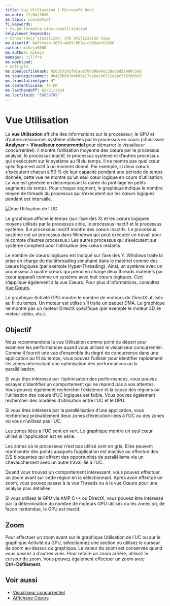 ```yaml
---
title: Vue Utilisation | Microsoft Docs
ms.date: 11/04/2016
ms.topic: conceptual
f1_keywords:
- vs.performance.view.cpuutilization
helpviewer_keywords:
- Concurrency Visualizer, CPU Utilization View
ms.assetid: b4f7ceab-3653-4069-bb74-c309aec62866
author: mikejo5000
ms.author: mikejo
manager: jillfra
ms.workload:
- multiple
ms.openlocfilehash: 926c67261f91aa8787d9be4a33dadbd3a890c568
ms.sourcegitcommit: d0425b6b7d4b99e17ca6ac0671282bc718f80910
ms.translationtype: HT
ms.contentlocale: fr-FR
ms.lasthandoff: 02/21/2019
ms.locfileid: "56639789"
---
```

# <a name="utilization-view"></a>Vue Utilisation
La **vue Utilisation** affiche des informations sur le processeur, le GPU et d’autres ressources système utilisées par le processus en cours (choisissez **Analyser** > **Visualiseur concurrentiel** pour démarrer le visualiseur concurrentiel). Il montre l’utilisation moyenne des cœurs par le processus analysé, le processus inactif, le processus système et d’autres processus qui s’exécutent sur le système au fil du temps. Il ne montre pas quel cœur spécifique est actif à un moment donné. Par exemple, si deux cœurs s’exécutent chacun à 50 % de leur capacité pendant une période de temps donnée, cette vue ne montre qu’un seul cœur logique en cours d’utilisation. La vue est générée en décomposant la durée du profilage en petits segments de temps. Pour chaque segment, le graphique indique le nombre moyen de threads du processus qui s’exécutent sur les cœurs logiques pendant cet intervalle.

 ![Vue Utilisation de l’UC](../profiling/media/vsts_ppacpuutil.png "VSTS_PPAcpuUtil")

 Le graphique affiche le temps (sur l’axe des X) et les cœurs logiques moyens utilisés par le processus cible, le processus inactif et le processus système. (Le processus inactif montre des cœurs inactifs. Le processus système est un processus dans Windows qui peut exécuter un travail pour le compte d’autres processus.) Les autres processus qui s’exécutent sur système comptent pour l’utilisation des cœurs restants.

 Le nombre de cœurs logiques est indiqué sur l’axe des Y. Windows traite la prise en charge du multithreading simultané dans le matériel comme des cœurs logiques (par exemple Hyper-Threading). Ainsi, un système avec un processeur à quatre cœurs qui prend en charge deux threads matériels par cœur apparaît comme un système avec huit cœurs logiques. Ceci s’applique également à la vue Cœurs. Pour plus d’informations, consultez [Vue Cœurs](../profiling/cores-view.md).

 Le graphique Activité GPU montre le nombre de moteurs de DirectX utilisés au fil du temps.  Un moteur est utilisé s’il traite un paquet DMA.  Le graphique ne montre pas un moteur DirectX spécifique (par exemple le moteur 3D, le moteur vidéo, etc.).

## <a name="purpose"></a>Objectif
 Nous recommandons la vue Utilisation comme point de départ pour examiner les performances quand vous utilisez le visualiseur concurrentiel. Comme il fournit une vue d’ensemble du degré de concurrence dans une application au fil du temps, vous pouvez l’utiliser pour identifier rapidement les zones nécessitant une optimisation des performances ou la parallélisation.

 Si vous êtes intéressé par l’optimisation des performances, vous pouvez essayer d’identifier un comportement qui ne répond pas à vos attentes. Vous pouvez également rechercher l’existence et la cause des régions où l’utilisation des cœurs d’UC logiques est faible. Vous pouvez également rechercher des modèles d’utilisation entre l’UC et le GPU.

 Si vous êtes intéressé par la parallélisation d’une application, vous recherchez probablement deux zones d’exécution liées à l’UC ou des zones où vous n’utilisez pas l’UC.

 Les zones liées à l’UC sont en vert. Le graphique montre un seul cœur utilisé si l’application est en série.

 Les zones où le processeur n’est pas utilisé sont en gris. Elles peuvent représenter des points auxquels l’application est inactive ou effectue des E/S bloquantes qui offrent des opportunités de parallélisme via un chevauchement avec un autre travail lié à l’UC.

 Quand vous trouvez un comportement intéressant, vous pouvez effectuer un zoom avant sur cette région en la sélectionnant. Après avoir effectué un zoom, vous pouvez passer à la vue Threads ou à la vue Cœurs pour une analyse plus détaillée.

 Si vous utilisez le GPU via AMP C++ ou DirectX, vous pouvez être intéressé par la détermination du nombre de moteurs GPU utilisés ou les zones où, de façon inattendue, le GPU est inactif.

## <a name="zoom"></a>Zoom
 Pour effectuer un zoom avant sur le graphique Utilisation de l’UC ou sur le graphique Activité du GPU, sélectionnez une section ou utilisez le curseur de zoom au-dessus du graphique. La valeur du zoom est conservée quand vous passez à d’autres vues. Pour refaire un zoom arrière, utilisez le curseur de zoom. Vous pouvez également effectuer un zoom avec **Ctrl**+**Défilement**.

## <a name="see-also"></a>Voir aussi
- [Visualiseur concurrentiel](../profiling/concurrency-visualizer.md)
- [Affichage Cœurs](../profiling/cores-view.md)